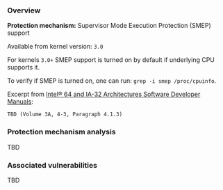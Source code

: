 
### Overview

**Protection mechanism:** Supervisor Mode Execution Protection (SMEP) support

Available from kernel version: `3.0`

For kernels `3.0+` SMEP support is turned on by default if underlying CPU supports it.

To verify if SMEP is turned on, one can run: `grep -i smep /proc/cpuinfo`.

Excerpt from [Intel® 64 and IA-32 Architectures Software Developer Manuals](https://software.intel.com/en-us/articles/intel-sdm):

```
TBD (Volume 3A, 4-3, Paragraph 4.1.3)
```

### Protection mechanism analysis

TBD

### Associated vulnerabilities

TBD
